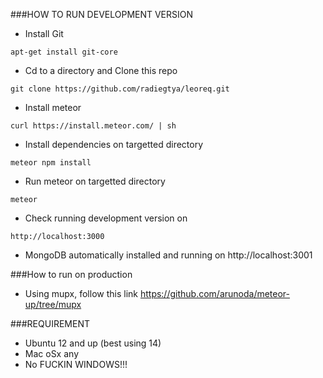 ###HOW TO RUN DEVELOPMENT VERSION

- Install Git
```
apt-get install git-core
```

- Cd to a directory and Clone this repo
```
git clone https://github.com/radiegtya/leoreq.git
```

- Install meteor
```
curl https://install.meteor.com/ | sh
```

- Install dependencies on targetted directory
```
meteor npm install
```

- Run meteor on targetted directory
```
meteor
```

- Check running development version on
```
http://localhost:3000
```

- MongoDB automatically installed and running on http://localhost:3001

###How to run on production

- Using mupx, follow this link
https://github.com/arunoda/meteor-up/tree/mupx

###REQUIREMENT
- Ubuntu 12 and up (best using 14)
- Mac oSx any
- No FUCKIN WINDOWS!!!
